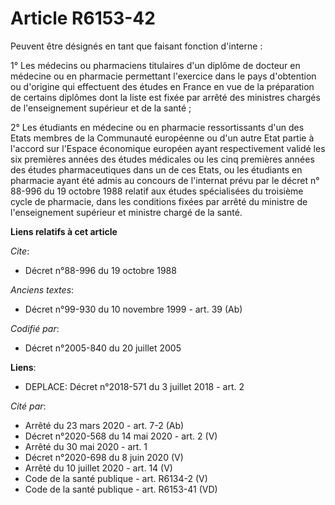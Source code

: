 # Article R6153-42

Peuvent être désignés en tant que faisant fonction d'interne :

1° Les médecins ou pharmaciens titulaires d'un diplôme de docteur en médecine ou en pharmacie permettant l'exercice dans le
pays d'obtention ou d'origine qui effectuent des études en France en vue de la préparation de certains diplômes dont la liste
est fixée par arrêté des ministres chargés de l'enseignement supérieur et de la santé ;

2° Les étudiants en médecine ou en pharmacie ressortissants d'un des Etats membres de la Communauté européenne ou d'un autre
Etat partie à l'accord sur l'Espace économique européen ayant respectivement validé les six premières années des études
médicales ou les cinq premières années des études pharmaceutiques dans un de ces Etats, ou les étudiants en pharmacie ayant
été admis au concours de l'internat prévu par le décret n° 88-996 du 19 octobre 1988 relatif aux études spécialisées du
troisième cycle de pharmacie, dans les conditions fixées par arrêté du ministre de l'enseignement supérieur et ministre
chargé de la santé.

**Liens relatifs à cet article**

_Cite_:

  - Décret n°88-996 du 19 octobre 1988

_Anciens textes_:

  - Décret n°99-930 du 10 novembre 1999 - art. 39 (Ab)

_Codifié par_:

  - Décret n°2005-840 du 20 juillet 2005

**Liens**:

  - DEPLACE: Décret n°2018-571 du 3 juillet 2018 - art. 2

_Cité par_:

  - Arrêté du 23 mars 2020 - art. 7-2 (Ab)
  - Décret n°2020-568 du 14 mai 2020 - art. 2 (V)
  - Arrêté du 30 mai 2020 - art. 1
  - Décret n°2020-698 du 8 juin 2020 (V)
  - Arrêté du 10 juillet 2020 - art. 14 (V)
  - Code de la santé publique - art. R6134-2 (V)
  - Code de la santé publique - art. R6153-41 (VD)
